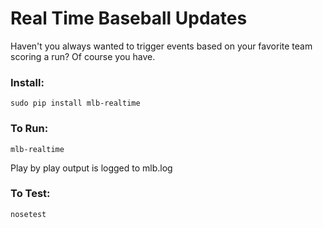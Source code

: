 # Real Time Baseball Updates


Haven't you always wanted to trigger events based on your favorite team scoring a run?
Of course you have.

### Install:

```
sudo pip install mlb-realtime
```

### To Run:

```
mlb-realtime
```

Play by play output is logged to mlb.log

### To Test:

```
nosetest
```